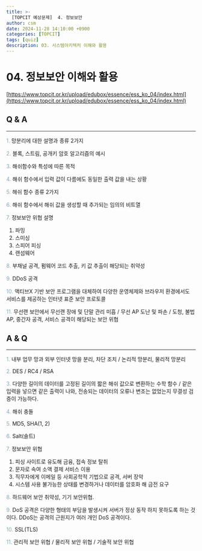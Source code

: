 ```yaml
---
title: >-
  [TOPCIT 예상문제]  4. 정보보안
author: csm
date: 2024-11-28 14:10:00 +0900
categories: [TOPCIT]
tags: [quiz]
description: 03. 시스템아키텍처 이해와 활용
---
```


# 04. 정보보안 이해와 활용

[https://www.topcit.or.kr/upload/edubox/essence/ess_ko_04/index.html](https://www.topcit.or.kr/upload/edubox/essence/ess_ko_04/index.html)


## Q & A
---
<span style="color:#85a8b4"> 1.</span> 망분리에 대한 설명과 종류 2가지

<span style="color:#85a8b4"> 2.</span> 블록, 스트림, 공개키 암호 알고리즘의 예시    

<span style="color:#85a8b4"> 3.</span> 해쉬함수와 특성에 따른 목적    

<span style="color:#85a8b4"> 4.</span> 해쉬 함수에서 입력 값이 다름에도 동일한 출력 값을 내는 상황      

<span style="color:#85a8b4"> 5.</span> 해쉬 함수 종류 2가지       

<span style="color:#85a8b4"> 6.</span> 해쉬 함수에서 해쉬 값을 생성할 때 추가되는 임의의 비트열    

<span style="color:#85a8b4"> 7.</span> 정보보안 위협 설명  
1) 파밍  
2) 스미싱  
3) 스피어 피싱  
4) 랜섬웨어    

<span style="color:#85a8b4"> 8.</span> 부채널 공격, 펌웨어 코드 추출, 키 값 추출이 해당되는 취약성  

<span style="color:#85a8b4"> 9.</span> DDoS 공격      

<span style="color:#85a8b4"> 10.</span> 액티브X 기반 보안 프로그램을 대체하여 다양한 운영체제와 브라우저 환경에서도 서비스를 제공하는 인터넷 표준 보안 프로토콜    

<span style="color:#85a8b4"> 11.</span> 무선랜 보안에서 무선랜 장애 및 단말 관리 미흡 / 무선 AP 도난 및 파손 / 도청, 불법 AP, 중간자 공격, 서비스 공격이 해당되는 보안 위협    

## A & Q
---
<span style="color:#85a8b4"> 1.</span> 내부 업무 망과 외부 인터넷 망을 분리, 차단 조치 / 논리적 망분리, 물리적 망분리

<span style="color:#85a8b4"> 2.</span> DES / RC4 / RSA    

<span style="color:#85a8b4"> 3.</span> 다양한 길이의 데이터를 고정된 길이의 짧은 해쉬 값으로 변환하는 수학 함수 / 같은 입력을 넣으면 같은 출력이 나와, 전송되는 데이터의 오류나 변조는 없었는지 무결성 검증이 가능하다.   
    
<span style="color:#85a8b4"> 4.</span> 해쉬 충돌      

<span style="color:#85a8b4"> 5.</span> MD5, SHA(1, 2)       

<span style="color:#85a8b4"> 6.</span> Salt(솔트)    

<span style="color:#85a8b4"> 7.</span> 정보보안 위협  
1) 피싱 사이트로 유도해 금융, 접속 정보 탈취  
2) 문자로 속여 소액 결제 서비스 이용  
3) 직무자에게 이메일 등 사회공학적 기법으로 공격, 서버 장악  
4) 시스템 사용 불가능한 상태를 변경하거나 데이터를 암호화 해 금전 요구  

<span style="color:#85a8b4"> 8.</span> 하드웨어 보안 취약성, 기기 보안위협.

<span style="color:#85a8b4"> 9.</span> DoS 공격은 다양한 형태의 부담을 발생시켜 서버가 정상 동작 하지 못하도록 하는 것이다. DDoS는 공격의 근원지가 여러 개인 DoS 공격이다.      

<span style="color:#85a8b4"> 10.</span> SSL(TLS)

<span style="color:#85a8b4"> 11.</span> 관리적 보안 위협 / 물리적 보안 위협 / 기술적 보안 위협    
